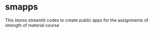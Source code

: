 # smapps
This stores streamlit codes to create public apps for the assignments of strength of material course 
